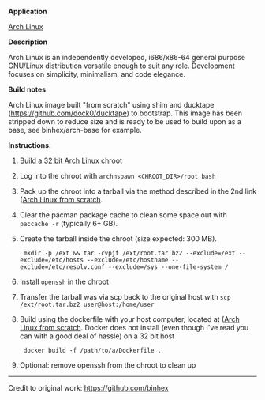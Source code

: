 **Application**

[Arch Linux](https://www.archlinux.org/)

**Description**

Arch Linux is an independently developed, i686/x86-64 general purpose GNU/Linux distribution versatile enough to suit any role. Development focuses on simplicity, minimalism, and code elegance.

**Build notes**

Arch Linux image built "from scratch" using shim and ducktape (https://github.com/dock0/ducktape) to bootstrap. This image has been stripped down to reduce size and is ready to be used to build upon as a base, see binhex/arch-base for example.

**Instructions:**

1. [Build a 32 bit Arch Linux chroot](https://wiki.archlinux.org/index.php/Building_32-bit_packages_on_a_64-bit_system)
2. Log into the chroot with `archnspawn <CHROOT_DIR>/root bash`
3. Pack up the chroot into a tarball via the method described in the 2nd link ([Arch Linux from scratch](https://github.com/binhex/arch-scratch). 
4. Clear the pacman package cache to clean some space out with `paccache -r` (typically 6+ GB).
5. Create the tarball inside the chroot (size expected: 300 MB).

        mkdir -p /ext && tar -cvpjf /ext/root.tar.bz2 --exclude=/ext --exclude=/etc/hosts --exclude=/etc/hostname --exclude=/etc/resolv.conf --exclude=/sys --one-file-system /

6. Install `openssh` in the chroot
7. Transfer the tarball was via scp back to the original host with `scp /ext/root.tar.bz2 user@host:/home/user`
8. Build using the dockerfile with your host computer, located at ([Arch Linux from scratch](https://github.com/binhex/arch-scratch). Docker does not install (even though I've read you can with a good deal of hassle) on a 32 bit host

        docker build -f /path/to/a/Dockerfile .

9. Optional: remove openssh from the chroot to clean up
___

Credit to original work: https://github.com/binhex
